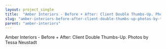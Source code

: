 ```yaml
---
layout: project_single
title:  "Amber Interiors - Before + After: Client Double Thumbs-Up. Photos by Tessa Neustadt"
slug: "amber-interiors-before-after-client-double-thumbs-up-photos-by-tessa-neustadt"
parent: "amber-interiors"
---
```

Amber Interiors - Before + After: Client Double Thumbs-Up. Photos by Tessa Neustadt